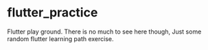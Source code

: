 # flutter_practice
Flutter play  ground. There is no much to see here though, Just some random flutter learning path exercise.
